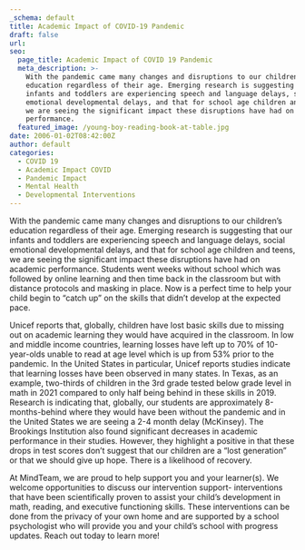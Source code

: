 ```yaml
---
_schema: default
title: Academic Impact of COVID-19 Pandemic
draft: false
url:
seo:
  page_title: Academic Impact of COVID 19 Pandemic
  meta_description: >-
    With the pandemic came many changes and disruptions to our children’s
    education regardless of their age. Emerging research is suggesting that our
    infants and toddlers are experiencing speech and language delays, social
    emotional developmental delays, and that for school age children and teens,
    we are seeing the significant impact these disruptions have had on academic
    performance.
  featured_image: /young-boy-reading-book-at-table.jpg
date: 2006-01-02T08:42:00Z
author: default
categories:
  - COVID 19
  - Academic Impact COVID
  - Pandemic Impact
  - Mental Health
  - Developmental Interventions
---
```

With the pandemic came many changes and disruptions to our children’s education regardless of their age. Emerging research is suggesting that our infants and toddlers are experiencing speech and language delays, social emotional developmental delays, and that for school age children and teens, we are seeing the significant impact these disruptions have had on academic performance. Students went weeks without school which was followed by online learning and then time back in the classroom but with distance protocols and masking in place. Now is a perfect time to help your child begin to “catch up” on the skills that didn’t develop at the expected pace.&nbsp;

Unicef reports that, globally, children have lost basic skills due to missing out on academic learning they would have acquired in the classroom. In low and middle income countries, learning losses have left up to 70% of 10-year-olds unable to read at age level which is up from 53% prior to the pandemic. In the United States in particular, Unicef reports studies indicate that learning losses have been observed in many states. In Texas, as an example, two-thirds of children in the 3rd grade tested below grade level in math in 2021 compared to only half being behind in these skills in 2019. Research is indicating that, globally, our students are approximately 8-months-behind where they would have been without the pandemic and in the United States we are seeing a 2-4 month delay (McKinsey). The Brookings Institution also found significant decreases in academic performance in their studies. However, they highlight a positive in that these drops in test scores don’t suggest that our children are a “lost generation” or that we should give up hope. There is a likelihood of recovery.&nbsp;

At MindTeam, we are proud to help support you and your learner(s). We welcome opportunities to discuss our intervention support- interventions that have been scientifically proven to assist your child’s development in math, reading, and executive functioning skills. These interventions can be done from the privacy of your own home and are supported by a school psychologist who will provide you and your child’s school with progress updates. Reach out today to learn more!